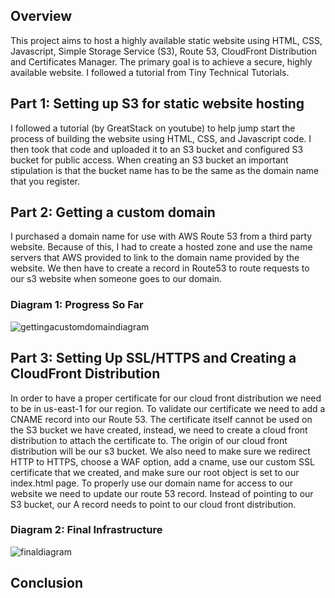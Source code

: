 ## Overview
This project aims to host a highly available static website using HTML, CSS, Javascript, Simple Storage Service (S3), Route 53, CloudFront Distribution and Certificates Manager. The primary goal is to achieve a secure, highly available website. I followed a tutorial from Tiny Technical Tutorials. 

## Part 1: Setting up S3 for static website hosting
I followed a tutorial (by GreatStack on youtube) to help jump start the process of building the website using HTML, CSS, and Javascript code. I then took that code and uploaded it to an S3 bucket and configured S3 bucket for public access. When creating an S3 bucket an important stipulation is that the bucket name has to be the same as the domain name that you register. 

## Part 2: Getting a custom domain
I purchased a domain name for use with AWS Route 53 from a third party website. Because of this, I had to create a hosted zone and use the name servers that AWS provided to link to the domain name provided by the website. We then have to create a record in Route53 to route requests to our s3 website when someone goes to our domain. 

### Diagram 1: Progress So Far
![gettingacustomdomaindiagram](https://github.com/sauravnakarmi/AWS-Static-Website/assets/70821330/aabbc5de-f89f-47cc-a634-4b10bd54bf99)

## Part 3: Setting Up SSL/HTTPS and Creating a CloudFront Distribution
In order to have a proper certificate for our cloud front distribution we need to be in us-east-1 for our region. To validate our certificate we need to add a CNAME record into our Route 53. The certificate itself cannot be used on the S3 bucket we have created, instead, we need to create a cloud front distribution to attach the certificate to. The origin of our cloud front distribution will be our s3 bucket. We also need to make sure we redirect HTTP to HTTPS, choose a WAF option, add a cname, use our custom SSL certificate that we created, and make sure our root object is set to our index.html page. To properly use our domain name for access to our website we need to update our route 53 record. Instead of pointing to our S3 bucket, our A record needs to point to our cloud front distribution. 

### Diagram 2: Final Infrastructure
![finaldiagram](https://github.com/sauravnakarmi/AWS-Static-Website/assets/70821330/e5c0817e-6115-4adf-94f4-f5d90a9809e8)

## Conclusion 
